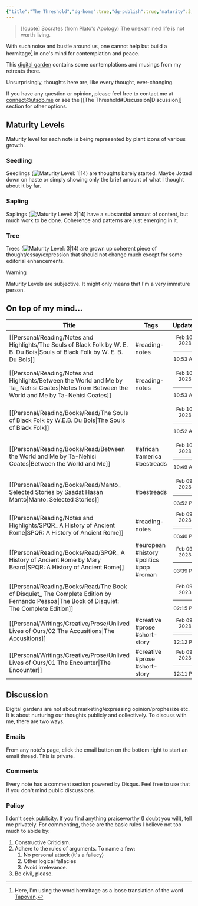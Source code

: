 ```yaml
---
{"title":"The Threshold","dg-home":true,"dg-publish":true,"maturity":3,"created":"2023-01-02T21:30:15+06:00","updated":"2023-02-09T13:02:17+06:00","dg-metatags":{"description":"Utsob's Digital Garden","og:description":"Utsob's Digital Garden"},"permalink":"/the-threshold/","metatags":{"description":"Utsob's Digital Garden","og:description":"Utsob's Digital Garden"},"tags":["gardenEntry"],"dgPassFrontmatter":true}
---
```


> [!quote] Socrates (from Plato's Apology)
> The unexamined life is not worth living.

With such noise and bustle around us, one cannot help but build a hermitage[^1] in one's mind for contemplation and peace.

This [digital garden](https://cagrimmett.com/notes/2020/11/08/what-are-digital-gardens/) contains some contemplations and musings from my retreats there.

Unsurprisingly, thoughts here are, like every thought, ever-changing.

If you have any question or opinion, please feel free to contact me at [connect@utsob.me](mailto:connect@utsob.me) or see the [[The Threshold#Discussion\|Discussion]] section for other options.

## Maturity Levels
Maturity level for each note is being represented by plant icons of various growth.

### Seedling
Seedlings (![Maturity Level: 1|14](https://hermitage.utsob.me/img/tree-1.svg)) are thoughts barely started. Maybe Jotted down on haste or simply showing only the brief amount of what I thought about it by far.

### Sapling
Saplings (![Maturity Level: 2|14](https://hermitage.utsob.me/img/tree-2.svg)) have a substantial amount of content, but much work to be done. Coherence and patterns are just emerging in it.

### Tree
Trees (![Maturity Level: 3|14](https://hermitage.utsob.me/img/tree-3.svg)) are grown up coherent piece of thought/essay/expression that should not change much except for some editorial enhancements.

> [!Warning] 
> Maturity Levels are subjective. It might only means that I'm a very immature person.


## On top of my mind…
| Title                                                                                                                                               | Tags                                     | Updated                                                   | Created                                                   |
| --------------------------------------------------------------------------------------------------------------------------------------------------- | ---------------------------------------- | --------------------------------------------------------- | --------------------------------------------------------- |
| [[Personal/Reading/Notes and Highlights/The Souls of Black Folk by W. E. B. Du Bois\|Souls of Black Folk by W. E. B. Du Bois]]                   | #reading-notes                           | <center><small>Feb 10, 2023<hr/>10:53 AM</small></center> | <center><small>Jul 06, 2019<hr/>12:00 AM</small></center> |
| [[Personal/Reading/Notes and Highlights/Between the World and Me by Ta_ Nehisi Coates\|Notes from Between the World and Me by Ta-Nehisi Coates]] | #reading-notes                           | <center><small>Feb 10, 2023<hr/>10:53 AM</small></center> | <center><small>Aug 10, 2019<hr/>12:00 AM</small></center> |
| [[Personal/Reading/Books/Read/The Souls of Black Folk by W.E.B. Du Bois\|The Souls of Black Folk]]                                               |                                          | <center><small>Feb 10, 2023<hr/>10:52 AM</small></center> | <center><small>Apr 20, 2019<hr/>12:00 AM</small></center> |
| [[Personal/Reading/Books/Read/Between the World and Me by Ta-Nehisi Coates\|Between the World and Me]]                                           | #african #america #bestreads             | <center><small>Feb 10, 2023<hr/>10:49 AM</small></center> | <center><small>Aug 03, 2019<hr/>12:00 AM</small></center> |
| [[Personal/Reading/Books/Read/Manto_ Selected Stories by Saadat Hasan Manto\|Manto: Selected Stories]]                                           | #bestreads                               | <center><small>Feb 09, 2023<hr/>03:52 PM</small></center> | <center><small>Dec 18, 2018<hr/>12:00 AM</small></center> |
| [[Personal/Reading/Notes and Highlights/SPQR_ A History of Ancient Rome\|SPQR: A History of Ancient Rome]]                                       | #reading-notes                           | <center><small>Feb 09, 2023<hr/>03:40 PM</small></center> | <center><small>Feb 09, 2023<hr/>03:35 PM</small></center> |
| [[Personal/Reading/Books/Read/SPQR_ A History of Ancient Rome by Mary Beard\|SPQR: A History of Ancient Rome]]                                   | #european #history #politics #pop #roman | <center><small>Feb 09, 2023<hr/>03:39 PM</small></center> | <center><small>May 27, 2020<hr/>12:00 AM</small></center> |
| [[Personal/Reading/Books/Read/The Book of Disquiet_ The Complete Edition by Fernando Pessoa\|The Book of Disquiet: The Complete Edition]]        |                                          | <center><small>Feb 09, 2023<hr/>02:15 PM</small></center> | <center><small>Mar 04, 2020<hr/>12:00 AM</small></center> |
| [[Personal/Writings/Creative/Prose/Unlived Lives of Ours/02 The Accusitions\|The Accusitions]]                                                   | #creative #prose #short-story            | <center><small>Feb 09, 2023<hr/>12:12 PM</small></center> | <center><small>Sep 25, 2021<hr/>06:45 PM</small></center> |
| [[Personal/Writings/Creative/Prose/Unlived Lives of Ours/01 The Encounter\|The Encounter]]                                                       | #creative #prose #short-story            | <center><small>Feb 09, 2023<hr/>12:11 PM</small></center> | <center><small>Sep 25, 2021<hr/>06:45 PM</small></center> |

## Discussion
Digital gardens are not about marketing/expressing opinion/prophesize etc. It is about nurturing our thoughts publicly and collectively. To discuss with me, there are two ways.

### Emails
From any note's page, click the email button on the bottom right to start an email thread. This is private.

### Comments
Every note has a comment section powered by Disqus. Feel free to use that if you don't mind public discussions.

### Policy
I don't seek publicity. If you find anything praiseworthy (I doubt you will), tell me privately. For commenting, these are the basic rules I believe not too much to abide by:
1. Constructive Criticism.
2. Adhere to the rules of arguments. To name a few:
    1. No personal attack (it's a fallacy)
    2. Other logical fallacies
    3. Avoid irrelevance.
3. Be civil, please.

[^1]: Here, I'm using the word hermitage as a loose translation of the word [Tapovan](https://en.wikipedia.org/wiki/Tapovan).